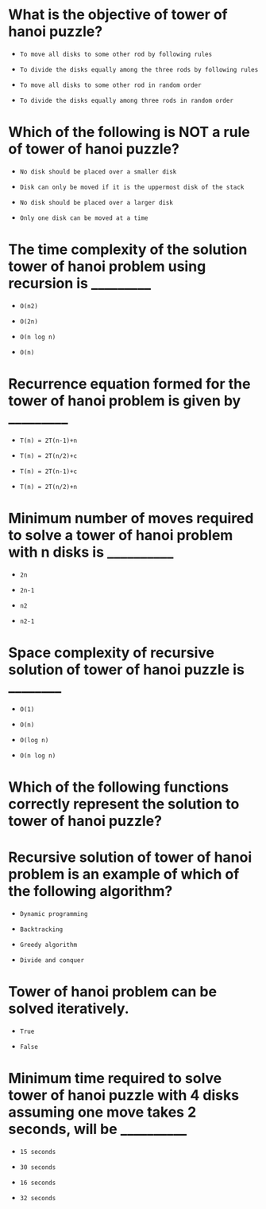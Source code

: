 # What is the objective of tower of hanoi puzzle?

* ```
  To move all disks to some other rod by following rules
  ```

- ```
  To divide the disks equally among the three rods by following rules
  ```

- ```
  To move all disks to some other rod in random order
  ```

- ```
  To divide the disks equally among three rods in random order
  ```

# Which of the following is NOT a rule of tower of hanoi puzzle?

- ```
  No disk should be placed over a smaller disk
  ```

- ```
  Disk can only be moved if it is the uppermost disk of the stack
  ```

* ```
  No disk should be placed over a larger disk
  ```

- ```
  Only one disk can be moved at a time
  ```

# The time complexity of the solution tower of hanoi problem using recursion is _________

- ```
  O(n2)
  ```

* ```
  O(2n)
  ```

- ```
  O(n log n)
  ```

- ```
  O(n)
  ```

# Recurrence equation formed for the tower of hanoi problem is given by _________

- ```
  T(n) = 2T(n-1)+n
  ```

- ```
  T(n) = 2T(n/2)+c
  ```

* ```
  T(n) = 2T(n-1)+c
  ```

- ```
  T(n) = 2T(n/2)+n
  ```

# Minimum number of moves required to solve a tower of hanoi problem with n disks is __________

- ```
  2n
  ```

* ```
  2n-1
  ```

- ```
  n2
  ```

- ```
  n2-1
  ```

# Space complexity of recursive solution of tower of hanoi puzzle is ________

- ```
  O(1)
  ```

* ```
  O(n)
  ```

- ```
  O(log n)
  ```

- ```
  O(n log n)
  ```

# Which of the following functions correctly represent the solution to tower of hanoi puzzle?

# Recursive solution of tower of hanoi problem is an example of which of the following algorithm?

- ```
  Dynamic programming
  ```

- ```
  Backtracking
  ```

- ```
  Greedy algorithm
  ```

* ```
  Divide and conquer
  ```

# Tower of hanoi problem can be solved iteratively.

* ```
  True
  ```

- ```
  False
  ```

# Minimum time required to solve tower of hanoi puzzle with 4 disks assuming one move takes 2 seconds, will be __________

- ```
  15 seconds
  ```

* ```
  30 seconds
  ```

- ```
  16 seconds
  ```

- ```
  32 seconds
  ```

